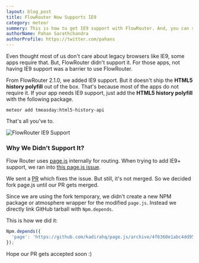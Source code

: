 ```yaml
---
layout: blog_post
title: FlowRouter Now Supports IE9
category: meteor
summery: This is how to get IE9 support with FlowRouter. And, you can see why it was not supported before.
authorName: Pahan Sarathchandra
authorProfile: https://twitter.com/pahans
---
```


Even thought most of us don't care about legacy browsers like IE9, some apps require that. But, FlowRouter didn't support it. For those apps, not having IE9 support was a barrier to use FlowRouter.

From FlowRouter 2.1.0,  we added IE9 support. But it doesn't ship the **HTML5 history polyfill** out of the box. That's because most of the apps do not require it. If your app needs IE9 support, just add the **HTML5 history polyfill** with the following package.

```
meteor add tmeasday:html5-history-api
```

That's all you've to.

![FlowRouter IE9 Support](https://cldup.com/EohreNWXtC.png)

### Why We Didn't Support It?

Flow Router uses [page.js](https://github.com/visionmedia/page.js) internally for routing. When trying to add IE9+ support, we ran into [this page.js issue](https://github.com/visionmedia/page.js/issues/259)[](https://github.com/visionmedia/page.js/issues/259). 

We sent a [PR](https://github.com/visionmedia/page.js/pull/288) which fixes the issue. But still, it's not merged. So we decided fork page.js until our PR gets merged. 

Since we are using the fork temporary, we didn't create a new NPM package or atmosphere wrapper for the modified `page.js`.  Instead we directly link GitHub tarball with `Npm.depends`.

This is how we did it:

```js
Npm.depends({
  'page': 'https://github.com/kadirahq/page.js/archive/4f6360e1abc4dd950eb9db72e5f80c1c8391112c.tar.gz'
});
```

Hope our PR gets accepted soon :)